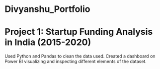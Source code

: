 # Divyanshu_Portfolio

# Project 1: Startup Funding Analysis in India (2015-2020)
Used Python and Pandas to clean the data used.
Created a dashboard on Power BI visualizing and inspecting different elements of the dataset.

